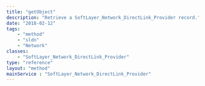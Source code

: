 ```yaml
---
title: "getObject"
description: "Retrieve a SoftLayer_Network_DirectLink_Provider record."
date: "2018-02-12"
tags:
    - "method"
    - "sldn"
    - "Network"
classes:
    - "SoftLayer_Network_DirectLink_Provider"
type: "reference"
layout: "method"
mainService : "SoftLayer_Network_DirectLink_Provider"
---
```

